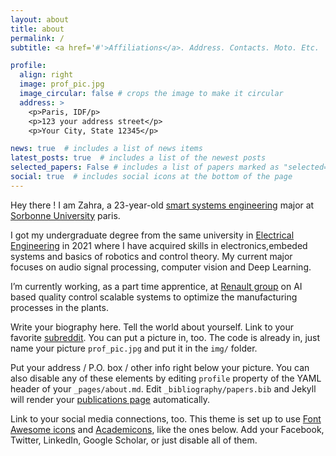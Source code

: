 ```yaml
---
layout: about
title: about
permalink: /
subtitle: <a href='#'>Affiliations</a>. Address. Contacts. Moto. Etc.

profile:
  align: right
  image: prof_pic.jpg
  image_circular: false # crops the image to make it circular
  address: >
    <p>Paris, IDF/p>
    <p>123 your address street</p>
    <p>Your City, State 12345</p>

news: true  # includes a list of news items
latest_posts: true  # includes a list of the newest posts
selected_papers: False # includes a list of papers marked as "selected={true}"
social: true  # includes social icons at the bottom of the page
---
```


Hey there ! I am Zahra, a 23-year-old [smart systems engineering](https://sciences.sorbonne-universite.fr/formation-sciences/offre-de-formation/masters/master-automatique-robotique/parcours-ingenierie-des) major at [Sorbonne University](https://www.sorbonne-universite.fr/in) paris. 

I got my undergraduate degree from the same university in [Electrical Engineering](https://sciences.sorbonne-universite.fr/formation-sciences/offre-de-formation/licences/licences-generales-l2-l3/licence-delectronique) in 2021 where I have acquired skills in electronics,embeded systems and basics of robotics and control theory. My current major focuses on audio signal processing, computer vision and Deep Learning. 

I’m currently working, as a part time apprentice, at [Renault group](https://www.renaultgroup.com/) on AI based quality control scalable systems to optimize the manufacturing processes in the plants.



Write your biography here. Tell the world about yourself. Link to your favorite [subreddit](http://reddit.com). You can put a picture in, too. The code is already in, just name your picture `prof_pic.jpg` and put it in the `img/` folder.

Put your address / P.O. box / other info right below your picture. You can also disable any of these elements by editing `profile` property of the YAML header of your `_pages/about.md`. Edit `_bibliography/papers.bib` and Jekyll will render your [publications page](/al-folio/publications/) automatically.

Link to your social media connections, too. This theme is set up to use [Font Awesome icons](http://fortawesome.github.io/Font-Awesome/) and [Academicons](https://jpswalsh.github.io/academicons/), like the ones below. Add your Facebook, Twitter, LinkedIn, Google Scholar, or just disable all of them.
